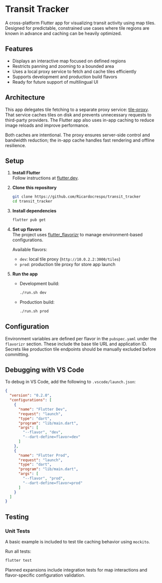 # Transit Tracker

A cross-platform Flutter app for visualizing transit activity using map tiles. Designed for predictable, constrained use cases where tile regions are known in advance and caching can be heavily optimized.

## Features

- Displays an interactive map focused on defined regions  
- Restricts panning and zooming to a bounded area  
- Uses a local proxy service to fetch and cache tiles efficiently  
- Supports development and production build flavors  
- Ready for future support of multilingual UI  

## Architecture

This app delegates tile fetching to a separate proxy service: [tile-proxy](https://github.com/Ricardocrespo/tile-proxy).  
That service caches tiles on disk and prevents unnecessary requests to third-party providers. The Flutter app also uses in-app caching to reduce image reloads and improve performance.

Both caches are intentional. The proxy ensures server-side control and bandwidth reduction; the in-app cache handles fast rendering and offline resilience.

## Setup

1. **Install Flutter**  
   Follow instructions at [flutter.dev](https://flutter.dev/docs/get-started/install).

2. **Clone this repository**

   ```bash
   git clone https://github.com/Ricardocrespo/transit_tracker
   cd transit_tracker
   ```

3. **Install dependencies**

   ```bash
   flutter pub get
   ```

4. **Set up flavors**  
   The project uses [flutter_flavorizr](https://pub.dev/packages/flutter_flavorizr) to manage environment-based configurations.

   Available flavors:
   - `dev`: local tile proxy (`http://10.0.2.2:3000/tiles`)
   - `prod`: production tile proxy for store app launch

5. **Run the app**

   - Development build:

     ```bash
     ./run.sh dev
     ```

   - Production build:

     ```bash
     ./run.sh prod
     ```

## Configuration

Environment variables are defined per flavor in the `pubspec.yaml` under the `flavorizr` section. These include the base tile URL and application ID. Secrets like production tile endpoints should be manually excluded before committing.

## Debugging with VS Code

To debug in VS Code, add the following to `.vscode/launch.json`:

```json
{
  "version": "0.2.0",
  "configurations": [
    {
      "name": "Flutter Dev",
      "request": "launch",
      "type": "dart",
      "program": "lib/main.dart",
      "args": [
        "--flavor", "dev",
        "--dart-define=flavor=dev"
      ]
    },
    {
      "name": "Flutter Prod",
      "request": "launch",
      "type": "dart",
      "program": "lib/main.dart",
      "args": [
        "--flavor", "prod",
        "--dart-define=flavor=prod"
      ]
    }
  ]
}
```

## Testing

### Unit Tests

A basic example is included to test tile caching behavior using `mockito`.

Run all tests:

```bash
flutter test
```

Planned expansions include integration tests for map interactions and flavor-specific configuration validation.
